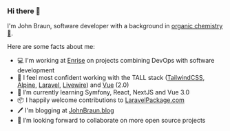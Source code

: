### Hi there 👋

I'm John Braun, software developer with a background in [organic chemistry 🧪](https://johnbraun.blog/about).

Here are some facts about me:
- 💻 I'm working at [Enrise](https://enrise.com/) on projects combining DevOps with software development
- 🔭 I feel most confident working with the TALL stack ([TailwindCSS](https://tailwindcss.com/), [Alpine](https://github.com/alpinejs/alpine/), [Laravel](https://laravel.com/), [Livewire](https://laravel-livewire.com/)) and [Vue](https://vuejs.org/) (2.0)
- 🌱 I’m currently learning Symfony, React, NextJS and Vue 3.0
- 📦 I happily welcome contributions to [LaravelPackage.com](https://github.com/Jhnbrn90/LaravelPackage.com)
- 🖊️ I'm blogging at [JohnBraun.blog](https://johnbraun.blog)
- 👯 I’m looking forward to collaborate on more open source projects
